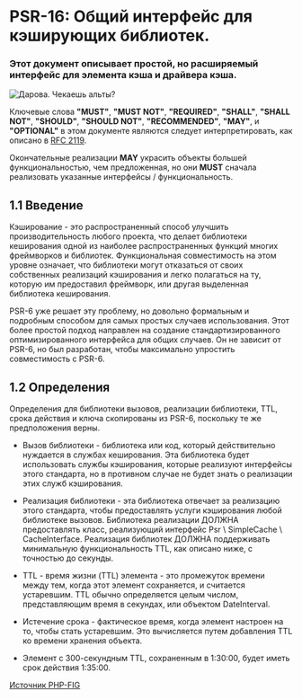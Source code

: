 # PSR-16: Общий интерфейс для кэширующих библиотек.

### Этот документ описывает простой, но расширяемый интерфейс для элемента кэша и драйвера кэша.

![Дарова. Чекаешь альты?](https://pbs.twimg.com/profile_images/1444689501880737797/xtLL2gE7_400x400.jpg)


Ключевые слова **"MUST"**, **"MUST NOT"**, **"REQUIRED"**, **"SHALL"**, **"SHALL NOT"**, **"SHOULD"**, **"SHOULD NOT"**, **"RECOMMENDED"**,  **"MAY"**, и **"OPTIONAL"** в этом документе являются следует интерпретировать, как описано в [RFC 2119](https://www.rfc-archive.org/getrfc.php?rfc=2119#gsc.tab=0).

Окончательные реализации **MAY** украсить объекты большей функциональностью, чем предложенная, но они **MUST** сначала реализовать указанные интерфейсы / функциональность.

## 1.1 Введение
Кэширование - это распространенный способ улучшить производительность любого проекта, что делает библиотеки кеширования одной из наиболее распространенных функций многих фреймворков и библиотек. Функциональная совместимость на этом уровне означает, что библиотеки могут отказаться от своих собственных реализаций кэширования и легко полагаться на ту, которую им предоставил фреймворк, или другая выделенная библиотека кеширования.

PSR-6 уже решает эту проблему, но довольно формальным и подробным способом для самых простых случаев использования. Этот более простой подход направлен на создание стандартизированного оптимизированного интерфейса для общих случаев. Он не зависит от PSR-6, но был разработан, чтобы максимально упростить совместимость с PSR-6.

## 1.2 Определения
Определения для библиотеки вызовов, реализации библиотеки, TTL, срока действия и ключа скопированы из PSR-6, поскольку те же предположения верны.

* Вызов библиотеки - библиотека или код, который действительно нуждается в службах кеширования. Эта библиотека будет использовать службы кэширования, которые реализуют интерфейсы этого стандарта, но в противном случае не будет знать о реализации этих служб кэширования.

* Реализация библиотеки - эта библиотека отвечает за реализацию этого стандарта, чтобы предоставлять услуги кэширования любой библиотеке вызовов. Библиотека реализации ДОЛЖНА предоставлять класс, реализующий интерфейс Psr \ SimpleCache \ CacheInterface. Реализация библиотек ДОЛЖНА поддерживать минимальную функциональность TTL, как описано ниже, с точностью до секунды.

* TTL - время жизни (TTL) элемента - это промежуток времени между тем, когда этот элемент сохраняется, и считается устаревшим. TTL обычно определяется целым числом, представляющим время в секундах, или объектом DateInterval.

* Истечение срока - фактическое время, когда элемент настроен на то, чтобы стать устаревшим. Это вычисляется путем добавления TTL ко времени хранения объекта.

* Элемент с 300-секундным TTL, сохраненным в 1:30:00, будет иметь срок действия 1:35:00.

[Источник PHP-FIG](https://www.php-fig.org/psr/psr-16/)
